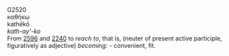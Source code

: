 <body>
  <p>G2520<br>  καθήκω  <br> kathēkō  <br><i>kath-ay‘-ko </i><br>From <a href="g2596.htm">2596</a> and <a href="g2240.htm">2240</a>  to <i>reach</i> <i>to</i>, that is, (neuter of present active participle, figuratively as adjective) <i>becoming:</i> - convenient, fit.<br></p>
 </body>